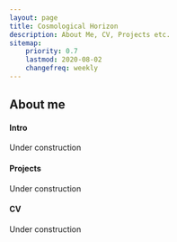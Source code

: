```yaml
---
layout: page
title: Cosmological Horizon
description: About Me, CV, Projects etc.
sitemap:
    priority: 0.7
    lastmod: 2020-08-02
    changefreq: weekly
---
```

## About me
<div class="box">
  <h4> Intro </h4>
  <p>
  <!-- <span class="image left"><img src="{{ "/images/pic04.jpg" | absolute_url }}" alt="" /></span> -->
  Under construction
  </p>
</div>

<!-- ### Content is Imortant -->
<div class="box">
  <h4> Projects </h4>
  <p>
  Under construction
  </p>
</div>

<div class="box">
  <h4> CV </h4>
  <p>
  Under construction
  </p>
</div>

